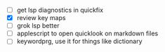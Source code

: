 - [ ] get lsp diagnostics in quickfix
- [x] review key maps
- [ ] grok lsp better
- [ ] applescript to open quicklook on markdown files
- [ ] keywordprg, use it for things like dictionary
